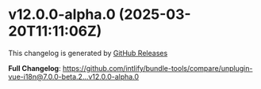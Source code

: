 # v12.0.0-alpha.0 (2025-03-20T11:11:06Z)

This changelog is generated by [GitHub Releases](https://github.com/intlify/bundle-tools/releases/tag/v12.0.0-alpha.0)

<!-- Release notes generated using configuration in .github/release.yml at v12.0.0-alpha.0 -->



**Full Changelog**: https://github.com/intlify/bundle-tools/compare/unplugin-vue-i18n@7.0.0-beta.2...v12.0.0-alpha.0

